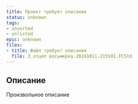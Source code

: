 ```yaml
---
title: Проект требует описания
status: unknown
tags:
- unsorted
- unlisted
epic: unknown
files:
- title: Файл требует описания
  file: 3_отцеп восьмерка.20241011-215501.FCStd
---
```



## Описание

Произвольное описание